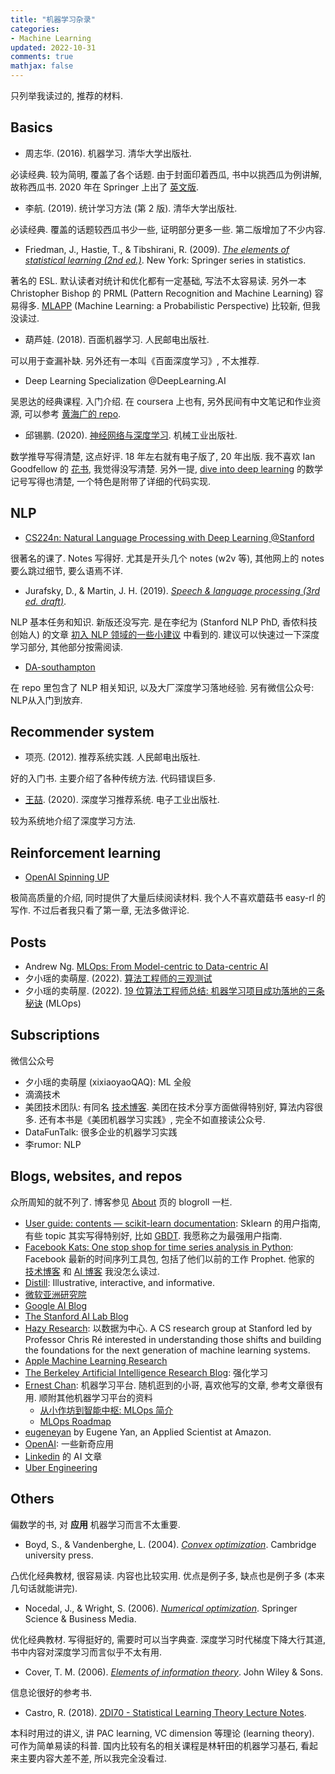 ```yaml
---
title: "机器学习杂录"
categories: 
- Machine Learning
updated: 2022-10-31
comments: true
mathjax: false
---
```


只列举我读过的, 推荐的材料.

<!-- more -->

## Basics

- 周志华. (2016). 机器学习. 清华大学出版社.

必读经典. 较为简明, 覆盖了各个话题. 由于封面印着西瓜, 书中以挑西瓜为例讲解, 故称西瓜书. 2020 年在 Springer 上出了 [英文版](https://www.springer.com/gp/book/9789811519666).

- 李航. (2019). 统计学习方法 (第 2 版). 清华大学出版社.

必读经典. 覆盖的话题较西瓜书少一些, 证明部分更多一些. 第二版增加了不少内容.

- Friedman, J., Hastie, T., & Tibshirani, R. (2009). *[The elements of statistical learning (2nd ed.)](https://web.stanford.edu/~hastie/ElemStatLearn/)*. New York: Springer series in statistics.

著名的 ESL. 默认读者对统计和优化都有一定基础, 写法不太容易读. 另外一本 Christopher Bishop 的 PRML (Pattern Recognition and Machine Learning) 容易得多. [MLAPP](https://probml.github.io/pml-book/) (Machine Learning: a Probabilistic Perspective) 比较新, 但我没读过.

- 葫芦娃. (2018). 百面机器学习. 人民邮电出版社.

可以用于查漏补缺. 另外还有一本叫《百面深度学习》, 不太推荐.

- Deep Learning Specialization @DeepLearning.AI

吴恩达的经典课程. 入门介绍. 在 coursera 上也有, 另外民间有中文笔记和作业资源, 可以参考 [黄海广的 repo](https://github.com/fengdu78/deeplearning_ai_books).

- 邱锡鹏. (2020). [神经网络与深度学习](https://nndl.github.io/). 机械工业出版社.

数学推导写得清楚, 这点好评. 18 年左右就有电子版了, 20 年出版. 我不喜欢 Ian Goodfellow 的 [花书](https://www.deeplearningbook.org/), 我觉得没写清楚. 另外一提, [dive into deep learning](https://d2l.ai/chapter_preface/index.html) 的数学记号写得也清楚, 一个特色是附带了详细的代码实现.

## NLP

- [CS224n: Natural Language Processing with Deep Learning @Stanford](https://web.stanford.edu/class/cs224n/)

很著名的课了. Notes 写得好. 尤其是开头几个 notes (w2v 等), 其他网上的 notes 要么跳过细节, 要么语焉不详.

- Jurafsky, D., & Martin, J. H. (2019). *[Speech & language processing (3rd ed. draft)](https://web.stanford.edu/~jurafsky/slp3/)*. 

NLP 基本任务和知识. 新版还没写完. 是在李纪为 (Stanford NLP PhD, 香侬科技创始人) 的文章 [初入 NLP 领域的一些小建议](https://zhuanlan.zhihu.com/p/59184256) 中看到的. 建议可以快速过一下深度学习部分, 其他部分按需阅读.

- [DA-southampton](https://github.com/DA-southampton)

在 repo 里包含了 NLP 相关知识, 以及大厂深度学习落地经验. 另有微信公众号: NLP从入门到放弃.

## Recommender system

- 项亮. (2012). 推荐系统实践. 人民邮电出版社.

好的入门书. 主要介绍了各种传统方法. 代码错误巨多.

- [王喆](https://www.zhihu.com/people/wang-zhe-58). (2020). 深度学习推荐系统. 电子工业出版社.

较为系统地介绍了深度学习方法.

## Reinforcement learning

- [OpenAI Spinning UP](https://spinningup.openai.com/en/latest/spinningup/rl_intro.html)

极简高质量的介绍, 同时提供了大量后续阅读材料. 我个人不喜欢蘑菇书 easy-rl 的写作. 不过后者我只看了第一章, 无法多做评论.

## Posts

- Andrew Ng. [MLOps: From Model-centric to Data-centric AI](https://www.deeplearning.ai/wp-content/uploads/2021/06/MLOps-From-Model-centric-to-Data-centric-AI.pdf)
- 夕小瑶的卖萌屋. (2022). [算法工程师的三观测试](https://mp.weixin.qq.com/s/cVw05WElPWMUK9s6MFig0Q)
- 夕小瑶的卖萌屋. (2022). [19 位算法工程师总结: 机器学习项目成功落地的三条秘诀](https://mp.weixin.qq.com/s/hnkDIqkao-_9CCG4G5zkcA) (MLOps)

## Subscriptions

微信公众号

- 夕小瑶的卖萌屋 (xixiaoyaoQAQ): ML 全般
- 滴滴技术
- 美团技术团队: 有同名 [技术博客](https://tech.meituan.com/). 美团在技术分享方面做得特别好, 算法内容很多. 还有本书是《美团机器学习实践》, 完全不如直接读公众号.
- DataFunTalk: 很多企业的机器学习实践
- 李rumor: NLP

## Blogs, websites, and repos

众所周知的就不列了. 博客参见 [About](https://shiina18.github.io/about/) 页的 blogroll 一栏.

- [User guide: contents — scikit-learn documentation](https://scikit-learn.org/stable/user_guide.html): Sklearn 的用户指南, 有些 topic 其实写得特别好, 比如 [GBDT](https://scikit-learn.org/stable/modules/ensemble.html#gradient-tree-boosting). 我愿称之为最强用户指南.
- [Facebook Kats: One stop shop for time series analysis in Python](https://facebookresearch.github.io/Kats/): Facebook 最新的时间序列工具包, 包括了他们以前的工作 Prophet. 他家的 [技术博客](https://engineering.fb.com/) 和 [AI 博客](https://ai.facebook.com/blog/) 我没怎么读过.
- [Distill](https://distill.pub/): Illustrative, interactive, and informative.
- [微软亚洲研究院](https://www.msra.cn/)
- [Google AI Blog](https://ai.googleblog.com/)
- [The Stanford AI Lab Blog](http://ai.stanford.edu/blog/)
- [Hazy Research](https://hazyresearch.stanford.edu/blog): 以数据为中心. A CS research group at Stanford led by Professor Chris Ré interested in understanding those shifts and building the foundations for the next generation of machine learning systems. 
- [Apple Machine Learning Research](https://machinelearning.apple.com/research/)
- [The Berkeley Artificial Intelligence Research Blog](https://bair.berkeley.edu/blog/): 强化学习
- [Ernest Chan](https://ernestklchan.medium.com/): 机器学习平台. 随机逛到的小哥, 喜欢他写的文章, 参考文章很有用. 顺附其他机器学习平台的资料
    - [从小作坊到智能中枢: MLOps 简介](https://zhuanlan.zhihu.com/p/357897337)
    - [MLOps Roadmap](https://github.com/cdfoundation/sig-mlops/blob/master/roadmap/2021/MLOpsRoadmap2021.md)
- [eugeneyan](https://eugeneyan.com/) by Eugene Yan, an Applied Scientist at Amazon.
- [OpenAI](https://openai.com/blog/): 一些新奇应用
- [Linkedin](https://engineering.linkedin.com/blog/topic/artificial-intelligence) 的 AI 文章
- [Uber Engineering](https://eng.uber.com/category/articles/ai/)

## Others

偏数学的书, 对 **应用** 机器学习而言不太重要. 

- Boyd, S., & Vandenberghe, L. (2004). *[Convex optimization](https://web.stanford.edu/~boyd/cvxbook/)*. Cambridge university press.

凸优化经典教材, 很容易读. 内容也比较实用. 优点是例子多, 缺点也是例子多 (本来几句话就能讲完).

- Nocedal, J., & Wright, S. (2006). *[Numerical optimization](http://www.apmath.spbu.ru/cnsa/pdf/monograf/Numerical_Optimization2006.pdf)*. Springer Science & Business Media.

优化经典教材. 写得挺好的, 需要时可以当字典查. 深度学习时代梯度下降大行其道, 书中内容对深度学习而言似乎不太有用. 

- Cover, T. M. (2006). *[Elements of information theory](http://staff.ustc.edu.cn/~cgong821/Wiley.Interscience.Elements.of.Information.Theory.Jul.2006.eBook-DDU.pdf)*. John Wiley & Sons.

信息论很好的参考书.

- Castro, R. (2018). [2DI70 - Statistical Learning Theory Lecture Notes](https://www.win.tue.nl/~rmcastro/2DI70/files/2DI70_Lecture_Notes.pdf).

本科时用过的讲义, 讲 PAC learning, VC dimension 等理论 (learning theory). 可作为简单易读的科普. 国内比较有名的相关课程是林轩田的机器学习基石, 看起来主要内容大差不差, 所以我完全没看过.

